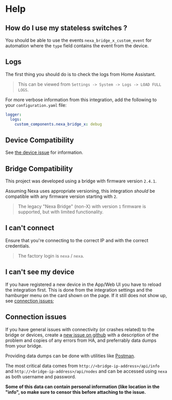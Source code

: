 # Help

## How do I use my stateless switches ?

You should be able to use the events `nexa_bridge_x_custom_event` for automation
where the `type` field contains the event from the device.

## Logs

The first thing you should do is to check the logs from Home Assistant.

> This can be viewed from `Settings -> System -> Logs -> LOAD FULL LOGS`.

For more verbose information from this integration, add the following
to your `configuration.yaml` file:

```yaml
logger:
  logs:
    custom_components.nexa_bridge_x: debug
```

## Device Compatibility

See [the device issue](https://github.com/andersevenrud/ha-nexa-bridge-x/issues/6)
for information.

## Bridge Compatibility

This project was developed using a bridge with firmware version `2.4.1`.

Assuming Nexa uses appropriate versioning, this integration *should* be compatible with any
firmware version starting with `2`.

> The legacy "Nexa Bridge" (non-X) with version `1` firmware is supported, but with limited functionality.

## I can't connect

Ensure that you're connecting to the correct IP and with the correct credentials.

> The factory login is `nexa` / `nexa`.

## I can't see my device

If you have registered a new device in the App/Web UI you have to reload the integration first.
This is done from the integration settings and the hamburger menu on the card shown on the page.
If it still does not show up, see [connection issues](#connection-issues);

## Connection issues

If you have general issues with connectivity (or crashes related) to the bridge or devices,
create a [new issue on github](https://github.com/andersevenrud/ha-nexa-bridge-x/issues/new)
with a description of the problem and copies of any errors from HA, and preferrably data
dumps from your bridge.

Providing data dumps can be done with utilities like [Postman](https://www.postman.com/downloads/).

The most critical data comes from `http://<bridge-ip-address>/api/info` and
`http://<bridge-ip-address>/api/nodes` and can be accessed using `nexa` as both username
and password.

**Some of this data can contain personal information (like location in the "info", so make sure
to censor this before attaching to the issue.**
